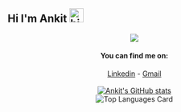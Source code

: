 ## Hi I'm Ankit <img src="https://user-images.githubusercontent.com/1303154/88677602-1635ba80-d120-11ea-84d8-d263ba5fc3c0.gif" width="28px" alt="hi">

<div align="center">

<img src="https://github.com/SP-XD/SP-XD/blob/main/images/dino.gif?raw=true" />

<br>



#### You can find me on:
[Linkedin](https://www.linkedin.com/in/ankit-sharma-7843aa187) - [Gmail](mailto:ankitsharma8794@gmail.com)
<br>
<br>
<a href="https://github.com/ANKITSHARMA98">
![Ankit's GitHub stats](https://github-readme-stats.vercel.app/api?username=ANKITSHARMA98&theme=highcontrast&show_icons=true)
</a>
<br>
![Top Languages Card](https://github-readme-stats.vercel.app/api/top-langs/?username=ANKITSHARMA98&theme=highcontrast)
</div>
